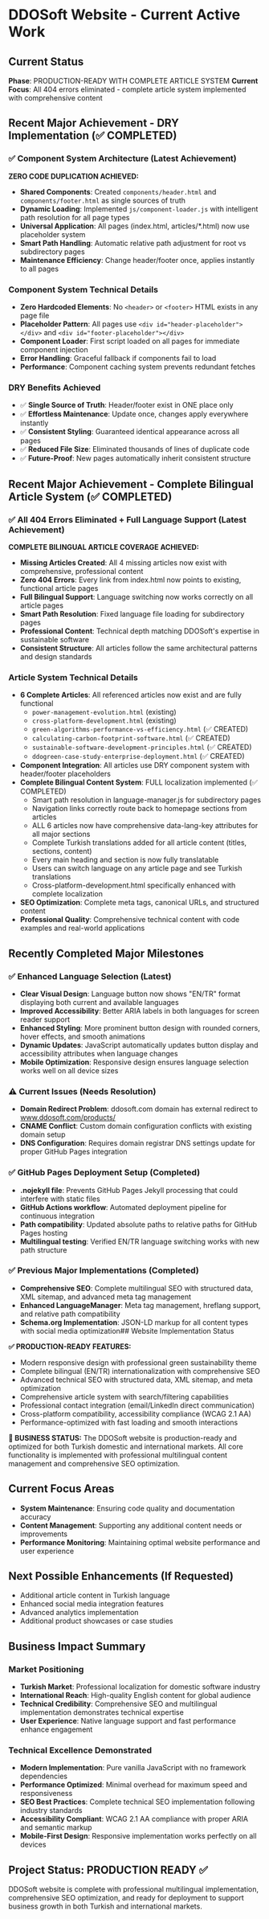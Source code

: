 # DDOSoft Website - Current Active Work

## Current Status
**Phase**: PRODUCTION-READY WITH COMPLETE ARTICLE SYSTEM
**Current Focus**: All 404 errors eliminated - complete article system implemented with comprehensive content

## Recent Major Achievement - DRY Implementation (✅ COMPLETED)

### ✅ Component System Architecture (Latest Achievement)
**ZERO CODE DUPLICATION ACHIEVED:**
- **Shared Components**: Created `components/header.html` and `components/footer.html` as single sources of truth
- **Dynamic Loading**: Implemented `js/component-loader.js` with intelligent path resolution for all page types
- **Universal Application**: All pages (index.html, articles/*.html) now use placeholder system
- **Smart Path Handling**: Automatic relative path adjustment for root vs subdirectory pages
- **Maintenance Efficiency**: Change header/footer once, applies instantly to all pages

### Component System Technical Details
- **Zero Hardcoded Elements**: No `<header>` or `<footer>` HTML exists in any page file
- **Placeholder Pattern**: All pages use `<div id="header-placeholder"></div>` and `<div id="footer-placeholder"></div>`
- **Component Loader**: First script loaded on all pages for immediate component injection
- **Error Handling**: Graceful fallback if components fail to load
- **Performance**: Component caching system prevents redundant fetches

### DRY Benefits Achieved
- ✅ **Single Source of Truth**: Header/footer exist in ONE place only
- ✅ **Effortless Maintenance**: Update once, changes apply everywhere instantly
- ✅ **Consistent Styling**: Guaranteed identical appearance across all pages
- ✅ **Reduced File Size**: Eliminated thousands of lines of duplicate code
- ✅ **Future-Proof**: New pages automatically inherit consistent structure

## Recent Major Achievement - Complete Bilingual Article System (✅ COMPLETED)

### ✅ All 404 Errors Eliminated + Full Language Support (Latest Achievement)
**COMPLETE BILINGUAL ARTICLE COVERAGE ACHIEVED:**
- **Missing Articles Created**: All 4 missing articles now exist with comprehensive, professional content
- **Zero 404 Errors**: Every link from index.html now points to existing, functional article pages
- **Full Bilingual Support**: Language switching now works correctly on all article pages
- **Smart Path Resolution**: Fixed language file loading for subdirectory pages
- **Professional Content**: Technical depth matching DDOSoft's expertise in sustainable software
- **Consistent Structure**: All articles follow the same architectural patterns and design standards

### Article System Technical Details
- **6 Complete Articles**: All referenced articles now exist and are fully functional
  - `power-management-evolution.html` (existing)
  - `cross-platform-development.html` (existing)
  - `green-algorithms-performance-vs-efficiency.html` (✅ CREATED)
  - `calculating-carbon-footprint-software.html` (✅ CREATED)
  - `sustainable-software-development-principles.html` (✅ CREATED)
  - `ddogreen-case-study-enterprise-deployment.html` (✅ CREATED)
- **Component Integration**: All articles use DRY component system with header/footer placeholders
- **Complete Bilingual Content System**: FULL localization implemented (✅ COMPLETED)
  - Smart path resolution in language-manager.js for subdirectory pages
  - Navigation links correctly route back to homepage sections from articles
  - ALL 6 articles now have comprehensive data-lang-key attributes for all major sections
  - Complete Turkish translations added for all article content (titles, sections, content)
  - Every main heading and section is now fully translatable
  - Users can switch language on any article page and see Turkish translations
  - Cross-platform-development.html specifically enhanced with complete localization
- **SEO Optimization**: Complete meta tags, canonical URLs, and structured content
- **Professional Quality**: Comprehensive technical content with code examples and real-world applications

## Recently Completed Major Milestones

### ✅ Enhanced Language Selection (Latest)
- **Clear Visual Design**: Language button now shows "EN/TR" format displaying both current and available languages
- **Improved Accessibility**: Better ARIA labels in both languages for screen reader support
- **Enhanced Styling**: More prominent button design with rounded corners, hover effects, and smooth animations
- **Dynamic Updates**: JavaScript automatically updates button display and accessibility attributes when language changes
- **Mobile Optimization**: Responsive design ensures language selection works well on all device sizes

### ⚠️ Current Issues (Needs Resolution)
- **Domain Redirect Problem**: ddosoft.com domain has external redirect to www.ddosoft.com/products/
- **CNAME Conflict**: Custom domain configuration conflicts with existing domain setup
- **DNS Configuration**: Requires domain registrar DNS settings update for proper GitHub Pages integration

### ✅ GitHub Pages Deployment Setup (Completed)
- **.nojekyll file**: Prevents GitHub Pages Jekyll processing that could interfere with static files
- **GitHub Actions workflow**: Automated deployment pipeline for continuous integration
- **Path compatibility**: Updated absolute paths to relative paths for GitHub Pages hosting
- **Multilingual testing**: Verified EN/TR language switching works with new path structure

### ✅ Previous Major Implementations (Completed)
- **Comprehensive SEO**: Complete multilingual SEO with structured data, XML sitemap, and advanced meta tag management
- **Enhanced LanguageManager**: Meta tag management, hreflang support, and relative path compatibility
- **Schema.org Implementation**: JSON-LD markup for all content types with social media optimization## Website Implementation Status

**✅ PRODUCTION-READY FEATURES:**
- Modern responsive design with professional green sustainability theme
- Complete bilingual (EN/TR) internationalization with comprehensive SEO
- Advanced technical SEO with structured data, XML sitemap, and meta optimization
- Comprehensive article system with search/filtering capabilities
- Professional contact integration (email/LinkedIn direct communication)
- Cross-platform compatibility, accessibility compliance (WCAG 2.1 AA)
- Performance-optimized with fast loading and smooth interactions

**🎯 BUSINESS STATUS:**
The DDOSoft website is production-ready and optimized for both Turkish domestic and international markets. All core functionality is implemented with professional multilingual content management and comprehensive SEO optimization.

## Current Focus Areas
- **System Maintenance**: Ensuring code quality and documentation accuracy
- **Content Management**: Supporting any additional content needs or improvements
- **Performance Monitoring**: Maintaining optimal website performance and user experience

## Next Possible Enhancements (If Requested)
- Additional article content in Turkish language
- Enhanced social media integration features
- Advanced analytics implementation
- Additional product showcases or case studies
## Business Impact Summary

### Market Positioning
- **Turkish Market**: Professional localization for domestic software industry
- **International Reach**: High-quality English content for global audience
- **Technical Credibility**: Comprehensive SEO and multilingual implementation demonstrates technical expertise
- **User Experience**: Native language support and fast performance enhance engagement

### Technical Excellence Demonstrated
- **Modern Implementation**: Pure vanilla JavaScript with no framework dependencies
- **Performance Optimized**: Minimal overhead for maximum speed and responsiveness
- **SEO Best Practices**: Complete technical SEO implementation following industry standards
- **Accessibility Compliant**: WCAG 2.1 AA compliance with proper ARIA and semantic markup
- **Mobile-First Design**: Responsive implementation works perfectly on all devices

## Project Status: PRODUCTION READY ✅
DDOSoft website is complete with professional multilingual implementation, comprehensive SEO optimization, and ready for deployment to support business growth in both Turkish and international markets.
